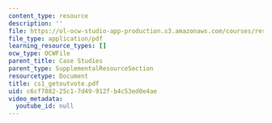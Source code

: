 ```yaml
---
content_type: resource
description: ''
file: https://ol-ocw-studio-app-production.s3.amazonaws.com/courses/res-14-001-abdul-latif-jameel-poverty-action-lab-executive-training-evaluating-social-programs-2009-spring-2009/c6cf788225c17d49912fb4c53ed0e4ae_cs1_getoutvote.pdf
file_type: application/pdf
learning_resource_types: []
ocw_type: OCWFile
parent_title: Case Studies
parent_type: SupplementalResourceSection
resourcetype: Document
title: cs1_getoutvote.pdf
uid: c6cf7882-25c1-7d49-912f-b4c53ed0e4ae
video_metadata:
  youtube_id: null
---
```

